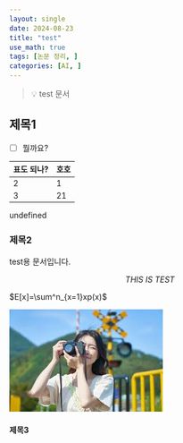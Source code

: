 ```yaml
---
layout: single
date: 2024-08-23
title: "test"
use_math: true
tags: [논문 정리, ]
categories: [AI, ]
---
```


> 💡 test 문서



## 제목1

- [ ] 뭘까요?

| 표도 되나? | 호호 |
| ------ | -- |
| 2      | 1  |
| 3      | 21 |

undefined

### 제목2


test용 문서입니다.


$$
THIS~IS~TEST
$$


$E[x]=\sum^n_{x=1}xp(x)$


![0](/assets/img/2024-08-23-test.md/0.png)



#### 제목3

